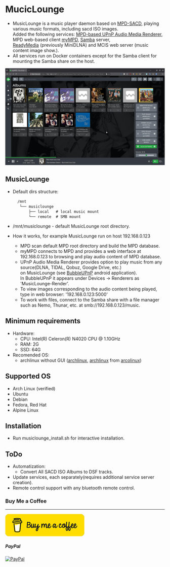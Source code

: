 
<!-- # MucicLounge (under development at the moment) -->
# MucicLounge
* MusicLounge is a music player daemon based on [MPD-SACD](https://sourceforge.net/projects/mpd.sacddecoder.p), playing various music formats, including sacd ISO images.  
  Added the following services: [MPD-based UPnP Audio Media Renderer](https://www.lesbonscomptes.com/upmpdcli/), MPD web-based client [myMPD](https://github.com/jcorporation/mympd), [Samba](https://www.samba.org) server,   
  [ReadyMedia](https://sourceforge.net/projects/minidlna) (previously MiniDLNA) and MCIS web server (music content image show.).
* All services run on Docker containers except for the Samba client for mounting the Samba share on the host.

[![Watch the video](assets/Screenshot.jpg)](https://youtu.be/OFBMrEFkA4M)

## MusicLounge
* Default dirs structure:
        
        /mnt
         └── musiclounge
             ├── local   # local music mount
             └── remote  # SMB mount

* /mnt/musiclounge - default MusicLounge root directory. 
* How it works, for example MusicLounge run on host 192.168.0.123 
    * MPD scan default MPD root directory and build the MPD database.
    * myMPD connects to MPD and provides a web interface at 192.168.0.123 to browsing and play audio content of MPD database.
    * UPnP Audio Media Renderer provides option to play music from any source(DLNA, TIDAL, Qobuz, Google Drive, etc.)  
      on MusicLounge (see [BubbleUPnP](https://play.google.com/store/apps/details?id=com.bubblesoft.android.bubbleupnp) android application).  
      In BubbleUPnP it appears under Devices -> Renderers as 'MusicLounge-Render'.
    * To view images corresponding to the audio content being played, type in web browser: '192.168.0.123:5000'
    * To work with files, connect to the Samba share with a file manager such as Nemo, Thunar, etc. at smb://192.168.0.123/music.

## Minimum requirements
* Hardware:  
    * CPU: Intel(R) Celeron(R) N4020 CPU @ 1.10GHz  
    * RAM: 2G  
    * SSD: 64G  
* Recomended OS:  
    * archlinux without GUI ([archlinux](https://archlinux.org/download/#download-mirrors), [archlinux](https://ftp.belnet.be/arcolinux/arcoinstall/index.html) from [arcolinux](https://arcolinux.com/))

## Supported OS
* Arch Linux (verified)
* Ubuntu
* Debian
* Fedora, Red Hat
* Alpine Linux

## Installation
* Run musiclounge_install.sh for interactive installation.

## ToDo
* Automatization:  
    * Convert All SACD ISO Albums to DSF tracks.
* Update services, each separately(requires additional service server creation).
* Remote control support with any bluetooth remote control.

### Buy Me a Coffee
***
[![Buy Me a Coffee](assets/coffee-btn4.png)](https://www.buymeacoffee.com/dimafon)
##### PayPal
<!-- [![PayPal](https://img.shields.io/badge/Donate-PayPal-blue.svg)](https://www.paypal.me/username) -->
[![PayPal](https://img.shields.io/badge/Donate-PayPal-blue.svg)](https://www.paypal.com/donate/?business=E8WFBANKBM5CL&no_recurring=0&item_name=Thank+You+for+the+support%21&currency_code=ILS)







<!-- ################################################### -->
<!-- Shareable link -->
<!-- https://www.paypal.com/donate/?business=E8WFBANKBM5CL&no_recurring=0&item_name=Thank+You+for+the+support%21&currency_code=ILS -->

<!-- Donate button -->
<!-- <form action="https://www.paypal.com/donate" method="post" target="_top"> -->
<!-- <input type="hidden" name="business" value="E8WFBANKBM5CL" /> -->
<!-- <input type="hidden" name="no_recurring" value="0" /> -->
<!-- <input type="hidden" name="item_name" value="Thank You for the support!" /> -->
<!-- <input type="hidden" name="currency_code" value="ILS" /> -->
<!-- <input type="image" src="https://www.paypalobjects.com/en_US/IL/i/btn/btn_donateCC_LG.gif" border="0" name="submit" title="PayPal - The safer, easier way to pay online!" alt="Donate with PayPal button" /> -->
<!-- <img alt="" border="0" src="https://www.paypal.com/en_IL/i/scr/pixel.gif" width="1" height="1" /> -->
<!-- </form> -->
<!-- ################################################### -->



<!-- Prepair: -->
<!--     See mnt_music_dirs.sh, edit it and run it: -->
<!--      1) REMOTE_SMB_MOUNT_DIR variable -->
<!--         SMB_USERNAME="" -->
<!--         SMB_PASSWORD="" -->
<!--      2) LOCAL_MUSIC_DIR variable -->
<!-- Default dirs structure: -->
<!--     /mnt -->
<!--     └── music -->
<!--         ├── local_music   # link to your local music directory -->
<!--         └── remote_music  # for SMB mount -->
    
<!-- Minimum requirements: -->
<!--     Hardware: -->
<!--         CPU: Intel(R) Celeron(R) N4020 CPU @ 1.10GHz -->
<!--         RAM: 2G -->
<!--         SSD: 64G -->
<!--     Recomended OS: -->
<!--         archlinux without GUI -->
        
<!-- TODO:  -->
<!--     Add Samba, Minidlna services -->
<!--     scripts: -->
<!--         prepair bash script: -->
<!--             mympd copy -->

